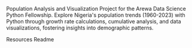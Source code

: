 Population Analysis and Visualization Project for the Arewa Data Science Python Fellowship. Explore Nigeria's population trends (1960-2023) with Python through growth rate calculations, cumulative analysis, and data visualizations, fostering insights into demographic patterns.

Resources
 Readme
